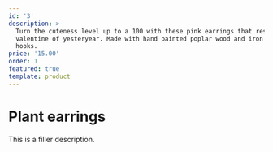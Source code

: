 ```yaml
---
id: '3'
description: >-
  Turn the cuteness level up to a 100 with these pink earrings that resemble the
  valentine of yesteryear. Made with hand painted poplar wood and iron earring
  hooks. 
price: '15.00'
order: 1
featured: true
template: product
---
```

# Plant earrings

This is a filler description.

